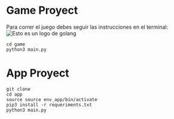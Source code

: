 # Game Proyect 

Para correr el juego debes seguir las instrucciones en el terminal:
![Esto es un logo de golang](https://www.clipartmax.com/png/middle/199-1994894_osx-kvm-golang-avatar.png)
``` SH
cd game
python3 main.py
```

# App Proyect

``` SH
git clone 
cd app
source source env_app/bin/activate 
pip3 install -r requeriments.txt
python3 main.py
```


